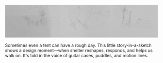 ![MeshTent strip](https://github.com/MeshTent/MeshTent/blob/main/mesh-tent-cartoon.jpg)

Sometimes even a tent can have a rough day. This little story-in-a-sketch shows a design moment—when shelter reshapes, responds, and helps us walk on. It's told in the voice of guitar cases, puddles, and motion lines.

